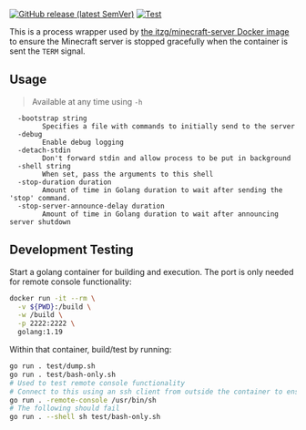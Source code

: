 [![GitHub release (latest SemVer)](https://img.shields.io/github/v/release/itzg/mc-server-runner)](https://github.com/itzg/mc-server-runner/releases/latest)
[![Test](https://github.com/itzg/mc-server-runner/actions/workflows/test.yml/badge.svg)](https://github.com/itzg/mc-server-runner/actions/workflows/test.yml)


This is a process wrapper used by 
[the itzg/minecraft-server Docker image](https://hub.docker.com/r/itzg/minecraft-server/)
to ensure the Minecraft server is stopped gracefully when the container is sent the `TERM` signal.

## Usage

> Available at any time using `-h`

```
  -bootstrap string
        Specifies a file with commands to initially send to the server
  -debug
        Enable debug logging
  -detach-stdin
        Don't forward stdin and allow process to be put in background
  -shell string
        When set, pass the arguments to this shell
  -stop-duration duration
        Amount of time in Golang duration to wait after sending the 'stop' command.
  -stop-server-announce-delay duration
        Amount of time in Golang duration to wait after announcing server shutdown
```

## Development Testing

Start a golang container for building and execution. The port is only needed for remote console functionality:

```bash
docker run -it --rm \
  -v ${PWD}:/build \
  -w /build \
  -p 2222:2222 \
  golang:1.19
```

Within that container, build/test by running:

```bash
go run . test/dump.sh
go run . test/bash-only.sh
# Used to test remote console functionality
# Connect to this using an ssh client from outside the container to ensure two-way communication works
go run . -remote-console /usr/bin/sh
# The following should fail
go run . --shell sh test/bash-only.sh
```
